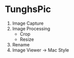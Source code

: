 # TunghsPic

1. Image Capture
2. Image Processing
   - Crop
   - Resize
3. Rename
4. Image Viewer -> Mac Style
